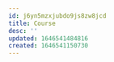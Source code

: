```yaml
---
id: j6yn5mzxjubdo9js8zw8jcd
title: Course
desc: ''
updated: 1646541484816
created: 1646541150730
---
```



